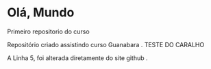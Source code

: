 # Olá, Mundo

 Primeiro repositorio do curso

 Repositório criado assistindo curso Guanabara .
 TESTE DO CARALHO

A Linha 5, foi alterada diretamente do site github .
